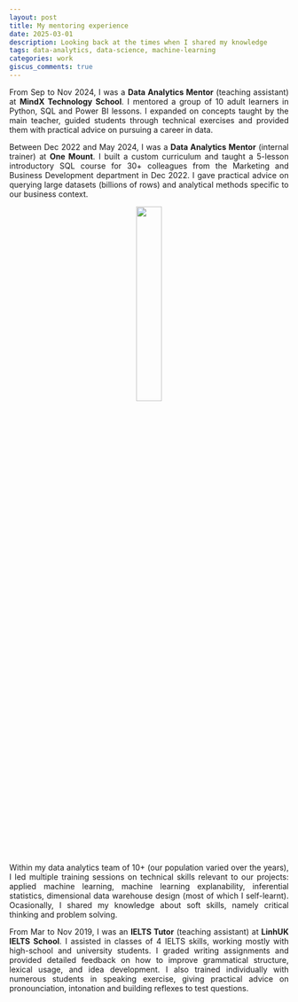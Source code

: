 ```yaml
---
layout: post
title: My mentoring experience
date: 2025-03-01
description: Looking back at the times when I shared my knowledge
tags: data-analytics, data-science, machine-learning
categories: work
giscus_comments: true
---
```

<p style="text-align: justify;">From Sep to Nov 2024, I was a <strong>Data Analytics Mentor</strong> (teaching assistant) at <strong>MindX Technology School</strong>. I mentored a group of 10 adult learners in Python, SQL and Power BI lessons. I expanded on concepts taught by the main teacher, guided students through technical exercises and provided them with practical advice on pursuing a career in data.&nbsp;</p>
<p style="text-align: justify;">Between Dec 2022 and May 2024, I was a <strong>Data Analytics Mentor</strong> (internal trainer) at <strong>One Mount</strong>. I built a custom curriculum and taught a 5-lesson introductory SQL course for 30+ colleagues from the Marketing and Business Development department in Dec 2022. I gave practical advice on querying large datasets (billions of rows) and analytical methods specific to our business context.</p>

<center><img src = 'https://media.licdn.com/dms/image/v2/D5622AQHiCYDSnAAw3Q/feedshare-shrink_800/feedshare-shrink_800/0/1717167494327?e=1748476800&v=beta&t=kwEyRJsasOTn7NBTStZfkjZhLauHeB_w26-bBSDy6jk' style = 'width:30%;'></center> 

<p></p>
<p style="text-align: justify;">Within my data analytics team of 10+ (our population varied over the years), I led multiple training sessions on technical skills relevant to our projects: applied machine learning, machine learning explanability, inferential statistics, dimensional data warehouse design (most of which I self-learnt). Ocasionally, I shared my knowledge about soft skills, namely critical thinking and problem solving.</p>
<p style="text-align: justify;">From Mar to Nov 2019, I was an <strong>IELTS Tutor</strong> (teaching assistant) at <strong>LinhUK IELTS School</strong>. I assisted in classes of 4 IELTS skills, working mostly with high-school and university students. I graded writing assignments and provided detailed feedback on how to improve grammatical structure, lexical usage, and idea development. I also trained individually with numerous students in speaking exercise, giving practical advice on pronounciation, intonation and building reflexes to test questions.</p>